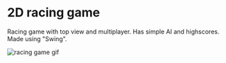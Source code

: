 # 2D racing game
Racing game with top view and multiplayer. Has simple AI and highscores. Made using "Swing".

![racing game gif](https://user-images.githubusercontent.com/72243480/181254606-08363768-4fd4-4398-87cb-20bec05ef27c.gif)

